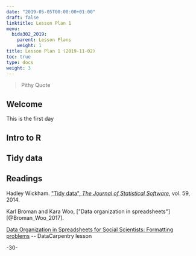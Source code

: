 ```yaml
---
date: "2019-05-05T00:00:00+01:00"
draft: false
linktitle: Lesson Plan 1
menu:
  bida302_2019:
    parent: Lesson Plans
    weight: 1
title: Lesson Plan 1 (2019-11-02)
toc: true
type: docs
weight: 3
---
```


> Pithy Quote

## Welcome

This is the first day


## Intro to R

## Tidy data


## Readings

Hadley Wickham. ["Tidy data", _The Journal of Statistical Software_](https://vita.had.co.nz/papers/tidy-data.html), vol. 59, 2014.

Karl Broman and Kara Woo, ["Data organization in spreadsheets"] [@Broman_Woo_2017].

[Data Organization in Spreadsheets for Social Scientists: Formatting problems](https://datacarpentry.org/spreadsheets-socialsci/02-common-mistakes/index.html) -- DataCarpentry lesson



-30-
